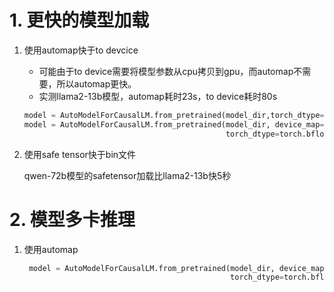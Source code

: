 # 1. 更快的模型加载

1. 使用automap快于to devcice
   
   - 可能由于to device需要将模型参数从cpu拷贝到gpu，而automap不需要，所以automap更快。
   - 实测llama2-13b模型，automap耗时23s，to device耗时80s
   
    ```python
    model = AutoModelForCausalLM.from_pretrained(model_dir,torch_dtype=torch.bfloat16).to(device)
    model = AutoModelForCausalLM.from_pretrained(model_dir, device_map="auto", trust_remote_code=True,
                                                 torch_dtype=torch.bfloat16).eval()  # faster than above 
    ```

2. 使用safe tensor快于bin文件

   qwen-72b模型的safetensor加载比llama2-13b快5秒

# 2. 模型多卡推理

1. 使用automap

   ```python
    model = AutoModelForCausalLM.from_pretrained(model_dir, device_map="auto", trust_remote_code=True,
                                                 torch_dtype=torch.bfloat16).eval()  # faster than above 
    ```